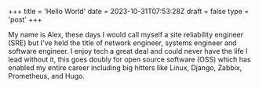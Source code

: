 +++
title = 'Hello World'
date = 2023-10-31T07:53:28Z
draft = false
type = 'post'
+++

My name is Alex, these days I would call myself a site reliability engineer (SRE) but I've held the title of network engineer, systems engineer and software engineer. I enjoy tech a great deal and could never have the life I lead without it, this goes doubly for open source software (OSS) which has enabled my entire career including big hitters like Linux, Django, Zabbix, Prometheus, and Hugo.
